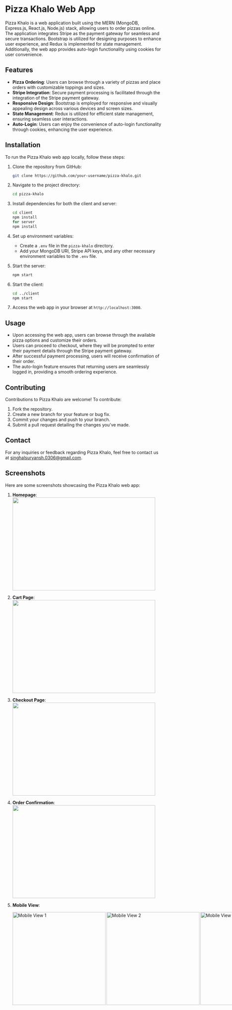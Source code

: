 # Pizza Khalo Web App

Pizza Khalo is a web application built using the MERN (MongoDB, Express.js, React.js, Node.js) stack, allowing users to order pizzas online. The application integrates Stripe as the payment gateway for seamless and secure transactions. Bootstrap is utilized for designing purposes to enhance user experience, and Redux is implemented for state management. Additionally, the web app provides auto-login functionality using cookies for user convenience.

## Features

- **Pizza Ordering**: Users can browse through a variety of pizzas and place orders with customizable toppings and sizes.
- **Stripe Integration**: Secure payment processing is facilitated through the integration of the Stripe payment gateway.
- **Responsive Design**: Bootstrap is employed for responsive and visually appealing design across various devices and screen sizes.
- **State Management**: Redux is utilized for efficient state management, ensuring seamless user interactions.
- **Auto-Login**: Users can enjoy the convenience of auto-login functionality through cookies, enhancing the user experience.

## Installation

To run the Pizza Khalo web app locally, follow these steps:

1. Clone the repository from GitHub:
   ```bash
   git clone https://github.com/your-username/pizza-khalo.git
   ```

2. Navigate to the project directory:
   ```bash
   cd pizza-khalo
   ```

3. Install dependencies for both the client and server:
   ```bash
   cd client
   npm install
   for server
   npm install
   ```

4. Set up environment variables:
   - Create a `.env` file in the `pizza-khalo` directory.
   - Add your MongoDB URI, Stripe API keys, and any other necessary environment variables to the `.env` file.

5. Start the server:
   ```bash
   npm start
   ```

6. Start the client:
   ```bash
   cd ../client
   npm start
   ```

7. Access the web app in your browser at `http://localhost:3000`.

## Usage

- Upon accessing the web app, users can browse through the available pizza options and customize their orders.
- Users can proceed to checkout, where they will be prompted to enter their payment details through the Stripe payment gateway.
- After successful payment processing, users will receive confirmation of their order.
- The auto-login feature ensures that returning users are seamlessly logged in, providing a smooth ordering experience.

## Contributing

Contributions to Pizza Khalo are welcome! To contribute:

1. Fork the repository.
2. Create a new branch for your feature or bug fix.
3. Commit your changes and push to your branch.
4. Submit a pull request detailing the changes you've made.

## Contact

For any inquiries or feedback regarding Pizza Khalo, feel free to contact us at [singhalsuryansh.0306@gmail.com](mailto:singhalsuryansh.0306@gmail.com).

## Screenshots

Here are some screenshots showcasing the Pizza Khalo web app:

1. **Homepage**:
   <img width="460" height="300" src="https://github.com/singhal0306/pizza-khalo/assets/86726484/aa874363-5646-4eb4-ad8a-40d7b762a75a">

3. **Cart Page**: 
   <img width="460" height="300" src="https://github.com/singhal0306/pizza-khalo/assets/86726484/aaf81136-d4bc-4f5c-b4d4-a79af9c99ec9">


4. **Checkout Page**: 
   <img width="460" height="300" src="https://github.com/singhal0306/pizza-khalo/assets/86726484/76965d92-08c8-4963-826b-2434f885ddfd">

5. **Order Confirmation**: 
   <img width="460" height="300" src="https://github.com/singhal0306/pizza-khalo/assets/86726484/33723978-bf14-4baa-8df4-ccf21c4aca78">

6. **Mobile View**:
    <div style="display:flex; flex-direction: row;">
       <img align="left" width="300" height ="300" src="https://github.com/singhal0306/pizza-khalo/assets/86726484/a75b9c97-ccf2-426d-9d3b-dbd98e6eb831" alt="Mobile View 1" style="flex: 1;">
       <img align="left" width="300" height ="300" src="https://github.com/singhal0306/pizza-khalo/assets/86726484/5d47b6b5-f009-44ca-a456-e7c2c07cd7fd" alt="Mobile View 2" style="flex: 1;">
       <img align="left" width="300" height ="300" src="https://github.com/singhal0306/pizza-khalo/assets/86726484/bc41f992-0b88-4a95-bc8a-7a53e6fde3fb" alt="Mobile View 3" style="flex: 1;">
   </div>
